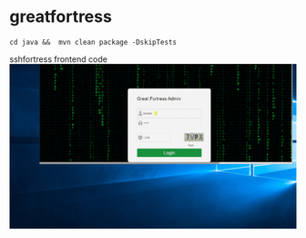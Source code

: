 # greatfortress
```
cd java &&  mvn clean package -DskipTests
```
sshfortress frontend code
<img align="left" src="https://raw.githubusercontent.com/limithit/sshfortress/master/a.gif">
